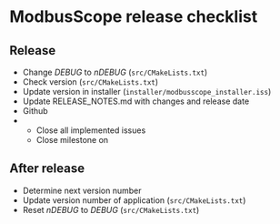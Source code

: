 # ModbusScope release checklist

## Release

* Change *DEBUG* to *nDEBUG* (`src/CMakeLists.txt`)
* Check version (`src/CMakeLists.txt`)
* Update version in installer (`installer/modbusscope_installer.iss`)
* Update RELEASE_NOTES.md with changes and release date
* Github
* * Close all implemented issues
  * Close milestone on 

## After release

* Determine next version number
* Update version number of application (`src/CMakeLists.txt`)
* Reset *nDEBUG* to *DEBUG* (`src/CMakeLists.txt`)